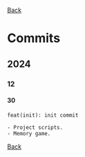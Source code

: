 [Back](index.md)

# Commits

## 2024

### 12

#### 30

```plaintext
feat(init): init commit

- Project scripts.
- Memory game.
```

[Back](index.md)
